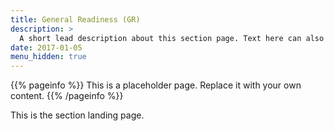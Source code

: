```yaml
---
title: General Readiness (GR)
description: >
  A short lead description about this section page. Text here can also be **bold** or _italic_ and can even be split over multiple paragraphs.
date: 2017-01-05
menu_hidden: true
---
```


{{% pageinfo %}}
This is a placeholder page. Replace it with your own content.
{{% /pageinfo %}}

This is the section landing page.

